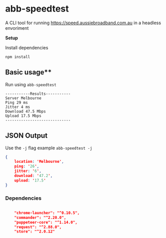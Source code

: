 # abb-speedtest

A CLI tool for running https://speed.aussiebroadband.com.au  in a headless envoriment


**Setup**

Install dependencies
```
npm install

```


## Basic usage**

Run using `abb-speedtest`


```
-----------Results-----------
Server Melbourne
Ping 29 ms
Jitter 4 ms
Download 47.5 Mbps
Upload 17.5 Mbps
-----------------------------

```

## JSON Output

Use the `-j` flag example `abb-speedtest -j`


```json
{   
    location: 'Melbourne',
    ping: '26',
    jitter: '6',
    download: '47.2',
    upload: '17.5' 
}
```


### Dependencies

```json

    "chrome-launcher": "^0.10.5",
    "commander": "^2.20.0",
    "puppeteer-core": "^1.14.0",
    "request": "^2.88.0",
    "store": "^2.0.12"

```
